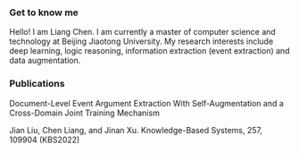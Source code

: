 ### Get to know me
Hello! I am Liang Chen. I am currently a master of computer science and technology at Beijing Jiaotong University. My research interests include deep learning, logic reasoning, information extraction (event extraction) and data augmentation.

### Publications

Document-Level Event Argument Extraction With Self-Augmentation and a Cross-Domain Joint Training Mechanism

Jian Liu, Chen Liang, and Jinan Xu. Knowledge-Based Systems, 257, 109904 (KBS2022)
